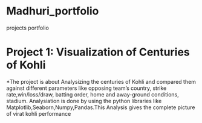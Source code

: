 # Madhuri_portfolio
projects portfolio

# Project 1: Visualization of Centuries of Kohli
*The project is about Analysizing the centuries of Kohli and compared them against different parameters like opposing team’s country, strike rate,win/loss/draw, batting  order, home and away-ground conditions, stadium. Analysiation is done by using the python libraries like Matplotlib,Seaborn,Numpy,Pandas.This Analysis gives the complete picture of virat kohli performance
